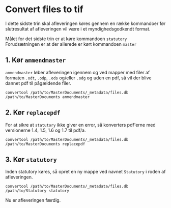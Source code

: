 # Convert files to tif
I dette sidste trin skal afleveringen køres gennem en række kommandoer før slutresultat af afleveringen vil være i et myndighedsgodkendt format.

Målet for det sidste trin er at køre kommandoen ```statutory```<br>
Forudsætningen er at der allerede er kørt kommandoen ```master```


## 1. Kør ```ammendmaster```
```ammendmaster``` løber afleveringen igennem og ved mapper med filer af formaten ```.odt```, ```.odp```, ```.ods``` og/eller ```.odg``` og uden en pdf, så vil der blive dannet pdf til pågældende filer.

```
convertool /path/to/MasterDocuments/_metadata/files.db /path/to/MasterDocuments ammendmaster
```

## 2. Kør ```replacepdf```
For at sikre at ```statutory``` ikke giver en error, så konverters pdf'erne med versionerne 1.4, 1.5, 1.6 og 1.7 til pdf/a.

```
convertool /path/to/MasterDocuments/_metadata/files.db /path/to/MasterDocuments replacepdf
```

## 3. Kør ```statutory```
Inden statutory køres, så opret en ny mappe ved navnet ```Statutory``` i roden af afleveringen.

```
convertool /path/to/MasterDocuments/_metadata/files.db /path/to/Statutory statutory
```

Nu er afleveringen færdig.